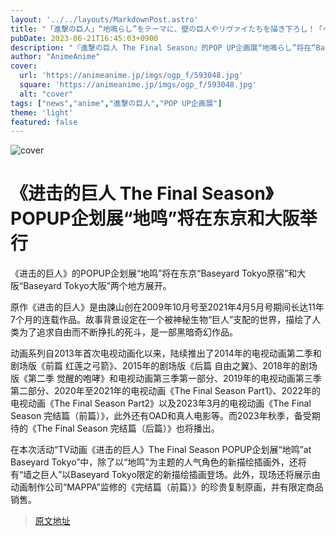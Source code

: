```yaml
---
layout: '../../layouts/MarkdownPost.astro'
title: "「進撃の巨人」“地鳴らし”をテーマに、壁の巨人やリヴァイたちを描き下ろし！「ベースヤード」原宿＆大阪でPOP UP企画展開催"
pubDate: 2023-06-21T16:45:03+0900
description: "『進撃の巨人 The Final Season』的POP UP企画展“地鳴らし”将在“Baseyard Tokyo原宿”和“Baseyard Tokyo大阪”两个地方展开，展出壁上的巨人和Levi等角色的描绘。"
author: "AnimeAnime"
cover:
  url: 'https://animeanime.jp/imgs/ogp_f/593048.jpg'
  square: 'https://animeanime.jp/imgs/ogp_f/593048.jpg'
  alt: "cover"
tags: ["news","anime","進撃の巨人","POP UP企画展"]
theme: 'light'
featured: false
---
```


![cover](https://animeanime.jp/imgs/ogp_f/593048.jpg)

# 《进击的巨人 The Final Season》POPUP企划展“地鸣”将在东京和大阪举行

《进击的巨人》的POPUP企划展“地鸣”将在东京“Baseyard Tokyo原宿”和大阪“Baseyard Tokyo大阪”两个地方展开。

原作《进击的巨人》是由諫山创在2009年10月号至2021年4月5月号期间长达11年7个月的连载作品。故事背景设定在一个被神秘生物“巨人”支配的世界，描绘了人类为了追求自由而不断挣扎的死斗，是一部黑暗奇幻作品。

动画系列自2013年首次电视动画化以来，陆续推出了2014年的电视动画第二季和剧场版《前篇 红莲之弓箭》、2015年的剧场版《后篇 自由之翼》、2018年的剧场版《第二季 觉醒的咆哮》和电视动画第三季第一部分、2019年的电视动画第三季第二部分、2020年至2021年的电视动画《The Final Season Part1》、2022年的电视动画《The Final Season Part2》以及2023年3月的电视动画《The Final Season 完结篇（前篇）》，此外还有OAD和真人电影等。而2023年秋季，备受期待的《The Final Season 完结篇（后篇）》也将播出。

在本次活动“TV动画《进击的巨人》The Final Season POPUP企划展“地鸣”at Baseyard Tokyo”中，除了以“地鸣”为主题的人气角色的新描绘插画外，还将有“墙之巨人”以Baseyard Tokyo限定的新描绘插画登场。此外，现场还将展示由动画制作公司“MAPPA”监修的《完结篇（前篇）》的珍贵复制原画，并有限定商品销售。

>[原文地址](https://animeanime.jp/article/2023/06/21/78075.html)  